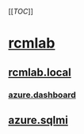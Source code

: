 [[_TOC_]]

# [rcmlab](/Knowledge-Base/RCMLAB/RCMLAB)

## [rcmlab.local](https://portal.azure.com/#@rcmdevops.onmicrosoft.com/resource/subscriptions/81348982-0f31-4e9c-b2d2-817ac65b967e/resourceGroups/rcmlab.aadds.rg/providers/Microsoft.AAD/DomainServices/rcmlab.local/overview)

### [azure.dashboard](https://portal.azure.com/#@rcmdevops.onmicrosoft.com/dashboard/arm/subscriptions/81348982-0f31-4e9c-b2d2-817ac65b967e/resourcegroups/dashboards/providers/microsoft.portal/dashboards/31c91306-384d-4ce4-bcb0-cbc2f759f674)

## [azure.sqlmi](/Knowledge-Base/RCMLAB/azure%2Dsql.managed%2Dinstance.winauth%2Dazuread%2Dsetup)



